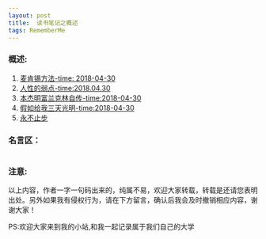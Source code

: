 ```yaml
---
layout: post
title:  读书笔记之概述
tags: RememberMe
---
```

### 概述:
 1. [麦肯锡方法-time: 2018-04-30](https://16110905035.github.io/2018/04/successfulFunction/)
 2. [人性的弱点-time:2018.04.30](https://16110905035.github.io/2018/04/Disadvantange/)
 3. [本杰明富兰克林自传-time:2018-04-30](https://16110905035.github.io/2018/04/readingLeave/)
 4. [假如给我三天光明-time:2018-04-30](https://16110905035.github.io/2018/04/Threedays/)
 5. [永不止步](https://16110905035.github.io/2018/04/r/neverGiveUp)

### 名言区：

 ![]()

### 注意:
以上内容，作者一字一句码出来的，纯属不易，欢迎大家转载，转载是还请您表明出处。另外如果我有侵权行为，请在下方留言，确认后我会及时撤销相应内容，谢谢大家！

PS:欢迎大家来到我的小站,和我一起记录属于我们自己的大学
